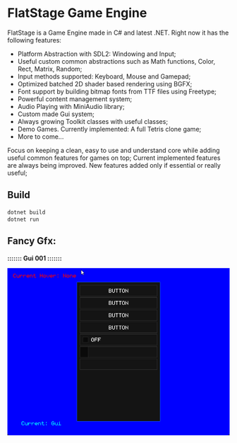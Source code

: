 # FlatStage Game Engine

FlatStage is a Game Engine made in C# and latest .NET. Right now it has the following features:

 - Platform Abstraction with SDL2: Windowing and Input;
 - Useful custom common abstractions such as Math functions, Color, Rect, Matrix, Random;
 - Input methods supported: Keyboard, Mouse and Gamepad;
 - Optimized batched 2D shader based rendering using BGFX;
 - Font support by building bitmap fonts from TTF files using Freetype;
 - Powerful content management system;
 - Audio Playing with MiniAudio library;
 - Custom made Gui system;
 - Always growing Toolkit classes with useful classes;
 - Demo Games. Currently implemented: A full Tetris clone game;
 - More to come...

Focus on keeping a clean, easy to use and understand core while adding useful common features for games on top;
Current implemented features are always being improved. New features added only if essential or really useful;

## Build

    dotnet build
    dotnet run

## Fancy Gfx:

**::::::: Gui 001 :::::::**

![Gui1](./Media/gui1.gif)

